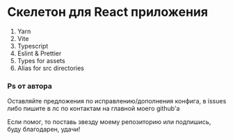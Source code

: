 <h1>Скелетон для React приложения</h1>

1. Yarn
2. Vite
3. Typescript
4. Eslint & Prettier
5. Types for assets
6. Alias for src directories

<h3>Ps от автора</h3>
Оставляйте предложения по исправлению/дополнения конфига, в issues
<br>либо пишите в лс по контактам на главной моего github'а

Если помог, то поставь звезду моему репозиторию или подпишись, буду благодарен, удачи!
